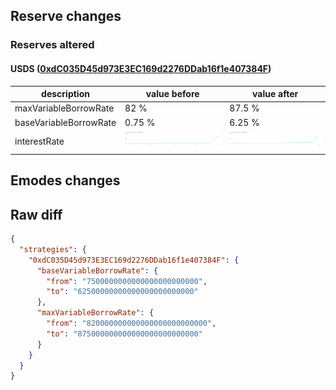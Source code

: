 ## Reserve changes

### Reserves altered

#### USDS ([0xdC035D45d973E3EC169d2276DDab16f1e407384F](https://etherscan.io/address/0xdC035D45d973E3EC169d2276DDab16f1e407384F))

| description | value before | value after |
| --- | --- | --- |
| maxVariableBorrowRate | 82 % | 87.5 % |
| baseVariableBorrowRate | 0.75 % | 6.25 % |
| interestRate | ![before](/.assets/75cdb567a41d55d63ab2bb1326ea702df0bfacf4.svg) | ![after](/.assets/59f72276d32ba1eeba45953b23c84ea37048e299.svg) |

## Emodes changes

## Raw diff

```json
{
  "strategies": {
    "0xdC035D45d973E3EC169d2276DDab16f1e407384F": {
      "baseVariableBorrowRate": {
        "from": "7500000000000000000000000",
        "to": "62500000000000000000000000"
      },
      "maxVariableBorrowRate": {
        "from": "820000000000000000000000000",
        "to": "875000000000000000000000000"
      }
    }
  }
}
```